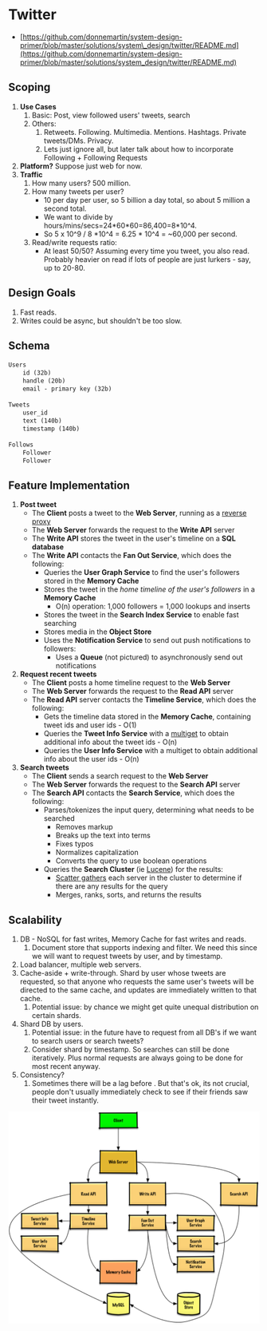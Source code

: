 # Twitter

* [https://github.com/donnemartin/system-design-primer/blob/master/solutions/system\_design/twitter/README.md](https://github.com/donnemartin/system-design-primer/blob/master/solutions/system_design/twitter/README.md)

## Scoping

1. **Use Cases**
   1. Basic: Post, view followed users' tweets, search  
   2. Others:  
      1. Retweets. Following. Multimedia. Mentions. Hashtags.  Private tweets/DMs. Privacy. 
      2. Lets just ignore all, but later talk about how to incorporate Following + Following Requests    
2. **Platform?** Suppose just web for now. 
3. **Traffic**
   1. How many users? 500 million. 
   2. How many tweets per user?
      * 10 per day per user, so 5 billion a day total, so about 5 million a second total. 
      * We want to divide by hours/mins/secs=24\*60\*60=86,400=8\*10^4. 
      * So 5 x 10^9 / 8 \*10^4 = 6.25 \* 10^4 = ~60,000 per second. 
   3. Read/write requests ratio: 
      * At least 50/50? Assuming every time you tweet, you also read. Probably heavier on read if lots of people are just lurkers - say, up to 20-80. 

## **Design Goals**

1. Fast reads. 
2. Writes could be async, but shouldn't be too slow. 

## **Schema**

```text
Users 
    id (32b)
    handle (20b)
    email - primary key (32b)

Tweets 
    user_id 
    text (140b)
    timestamp (140b)    
    
Follows 
    Follower
    Follower
```

## Feature Implementation 

1. **Post tweet** 
   * The **Client** posts a tweet to the **Web Server**, running as a [reverse proxy](https://github.com/donnemartin/system-design-primer#reverse-proxy-web-server)
   * The **Web Server** forwards the request to the **Write API** server
   * The **Write API** stores the tweet in the user's timeline on a **SQL database**
   * The **Write API** contacts the **Fan Out Service**, which does the following:
     * Queries the **User Graph Service** to find the user's followers stored in the **Memory Cache**
     * Stores the tweet in the _home timeline of the user's followers_ in a **Memory Cache**
       * O\(n\) operation: 1,000 followers = 1,000 lookups and inserts
     * Stores the tweet in the **Search Index Service** to enable fast searching
     * Stores media in the **Object Store**
     * Uses the **Notification Service** to send out push notifications to followers:
       * Uses a **Queue** \(not pictured\) to asynchronously send out notifications
2. **Request recent tweets** 
   * The **Client** posts a home timeline request to the **Web Server**
   * The **Web Server** forwards the request to the **Read API** server
   * The **Read API** server contacts the **Timeline Service**, which does the following:
     * Gets the timeline data stored in the **Memory Cache**, containing tweet ids and user ids - O\(1\)
     * Queries the **Tweet Info Service** with a [multiget](http://redis.io/commands/mget) to obtain additional info about the tweet ids - O\(n\)
     * Queries the **User Info Service** with a multiget to obtain additional info about the user ids - O\(n\)
3. **Search tweets**
   * The **Client** sends a search request to the **Web Server**
   * The **Web Server** forwards the request to the **Search API** server
   * The **Search API** contacts the **Search Service**, which does the following:
     * Parses/tokenizes the input query, determining what needs to be searched
       * Removes markup
       * Breaks up the text into terms
       * Fixes typos
       * Normalizes capitalization
       * Converts the query to use boolean operations
     * Queries the **Search Cluster** \(ie [Lucene](https://lucene.apache.org/)\) for the results:
       * [Scatter gathers](https://github.com/donnemartin/system-design-primer#under-development) each server in the cluster to determine if there are any results for the query
       * Merges, ranks, sorts, and returns the results

## Scalability

1. DB - NoSQL for fast writes, Memory Cache for fast writes and reads. 
   1. Document store that supports indexing and filter. We need this since we will want to request tweets by user, and by timestamp. 
2. Load balancer, multiple web servers.
3. Cache-aside + write-through. Shard by user whose tweets are requested, so that anyone who requests the same user's tweets will be directed to the same cache, and updates are immediately written to that cache. 
   1. Potential issue: by chance we might get quite unequal distribution on certain shards.  
4. Shard DB by users. 
   1. Potential issue: in the future have to request from all DB's if we want to search users or search tweets?
   2. Consider shard by timestamp. So searches can still be done iteratively. Plus normal requests are always going to be done for most recent anyway.  
5. Consistency?
   1. Sometimes there will be a lag before . But that's ok, its not crucial, people don't usually immediately check to see if their friends saw their tweet instantly. 



![](../../.gitbook/assets/image%20%2812%29.png)









